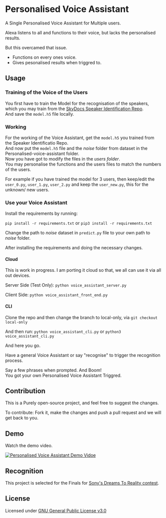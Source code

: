 # Personalised Voice Assistant

A Single Personalised Voice Assistant for Multiple users.<br>

Alexa listens to all and functions to their voice, but lacks the personalised results.<br>

But this overcamed that issue.
 -  Functions on every ones voice. 	
 -  Gives pesonalised results when triggred to.

## Usage

### Training of the Voice of the Users

You first have to train the Model for the recognisation of the speakers, which you may train from the [SkyDocs Speaker Identification Repo](https://github.com/SkyDocs/speaker-identification).<br>
And save the `model.h5` file locally.

### Working

For the working of the Voice Assistant, get the `model.h5`  you trained from the Speaker Identificatio Repo. <br>
And now put the `model.h5` file and the *noise* folder from dataset in the Personalised-voice-assistant folder. <br>
Now you have got to modify the files in the *users folder*.<br>
You may personalise the functions and the users files to match the numbers of the users.<br>

For example if you have trained the model for 3 users, then keep/edit the `user_0.py`, `user_1.py`, `user_2.py` and keep the `user_new.py`, this for the unknown/ new users.<br>

### Use your Voice Assistant

Install the requirements by running:

`pip install -r requirements.txt` or `pip3 install -r requirements.txt`

Change the path to *noise* dataset in `predict.py` file to your own path to *noise* folder.

After installing the requirements and doing the necessary changes. 

#### Cloud

This is work in progress. I am porting it cloud so that, we all can use it via all out devices. 

Server Side (Test Only): `python voice_assistant_server.py`

Client Side: `python voice_assistant_front_end.py`

#### CLI

Clone the repo and then change the branch to local-only, via `git checkout local-only` 

And then run:
`python voice_assistant_cli.py` or `python3 voice_assistant_cli.py` <br>

And here you go. <br>

Have a general Voice Assistant or say "recognise" to trigger the recognition process. <br>

Say a few phrases when prompted. And Boom! <br>
You got your own Personalised Voice Assistant Triggred.

## Contribution

This is a Purely open-source project, and feel free to suggest the changes.<br>

To contribute: Fork it, make the changes and push a pull request and we will get back to you.

## Demo

Watch the demo video.

[![Personalised Voice Assistant Demo Vidoe](https://img.youtube.com/vi/n09Z1OQzUiA/0.jpg)](https://www.youtube.com/watch?v=n09Z1OQzUiA)

## Recognition

This project is selected for the Finals for [Sony's Dreams To Reality contest](https://www.linkedin.com/feed/update/urn:li:activity:6869484493208608768/). 


## License

Licensed under [GNU General Public License v3.0](https://github.com/SkyDocs/personalised-voice-assistant/blob/master/LICENSE)
